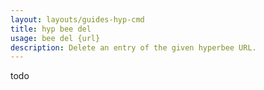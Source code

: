 ```yaml
---
layout: layouts/guides-hyp-cmd
title: hyp bee del
usage: bee del {url}
description: Delete an entry of the given hyperbee URL.
---
```


todo